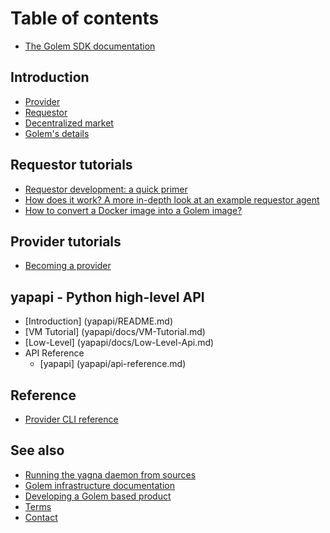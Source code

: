 # Table of contents

* [The Golem SDK documentation](README.md)

## Introduction

* [Provider](introduction/provider.md)
* [Requestor](introduction/requestor.md)
* [Decentralized market](introduction/decentralized-market.md)
* [Golem's details](introduction/golems-details.md)

## Requestor tutorials <a id="requestor-tutorials-1"></a>

* [Requestor development: a quick primer](requestor-tutorials-1/flash-tutorial-of-requestor-development.md)
* [How does it work? A more in-depth look at an example requestor agent](requestor-tutorials-1/requestor-tutorial.md)
* [How to convert a Docker image into a Golem image?](requestor-tutorials-1/convert-a-docker-image-into-a-golem-image.md)

## Provider tutorials

* [Becoming a provider](provider-tutorials/provider-tutorial.md)

## yapapi - Python high-level API <a id="yapapi"></a>

* [Introduction] (yapapi/README.md)
* [VM Tutorial] (yapapi/docs/VM-Tutorial.md)
* [Low-Level] (yapapi/docs/Low-Level-Api.md)
* API Reference
  * [yapapi] (yapapi/api-reference.md)

## Reference

* [Provider CLI reference](reference/provider-cli.md)

## See also

* [Running the yagna daemon from sources](see-also/running-yagna-from-sources.md)
* [Golem infrastructure documentation](https://golem-network.gitbook.io/golem-internal-documentation-test)
* [Developing a Golem based product](see-also/developing-a-golem-network-based-product.md)
* [Terms](see-also/terms.md)
* [Contact](see-also/contact.md)

